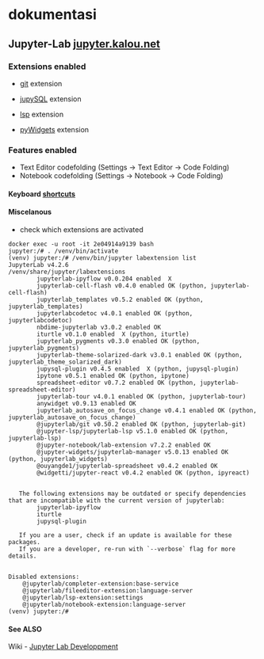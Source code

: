 # dokumentasi

## Jupyter-Lab [jupyter.kalou.net](https://jupyter.kalou.net)

### Extensions enabled

- [git](https://blog.reviewnb.com/jupyterlab-git-extension/) extension

- [jupySQL](https://jupysql.ploomber.io/en/latest/quick-start.html) extension

- [lsp](https://github.com/krassowski/jupyterlab-lsp) extension

- [pyWidgets](https://ipywidgets.readthedocs.io/en/latest) extension

### Features enabled

- Text Editor codefolding (Settings -> Text Editor -> Code Folding)
- Notebook codefolding (Settings -> Notebook -> Code Folding)

#### Keyboard [shortcuts](https://jupyter-contrib-nbextensions.readthedocs.io/en/latest/nbextensions/navigation-hotkeys/readme.html)



#### Miscelanous

- check which extensions are activated

```
docker exec -u root -it 2e04914a9139 bash
jupyter:/# . /venv/bin/activate
(venv) jupyter:/# /venv/bin/jupyter labextension list
JupyterLab v4.2.6
/venv/share/jupyter/labextensions
        jupyterlab-ipyflow v0.0.204 enabled  X
        jupyterlab-cell-flash v0.4.0 enabled OK (python, jupyterlab-cell-flash)
        jupyterlab_templates v0.5.2 enabled OK (python, jupyterlab_templates)
        jupyterlabcodetoc v4.0.1 enabled OK (python, jupyterlabcodetoc)
        nbdime-jupyterlab v3.0.2 enabled OK
        iturtle v0.1.0 enabled  X (python, iturtle)
        jupyterlab_pygments v0.3.0 enabled OK (python, jupyterlab_pygments)
        jupyterlab-theme-solarized-dark v3.0.1 enabled OK (python, jupyterlab_theme_solarized_dark)
        jupysql-plugin v0.4.5 enabled  X (python, jupysql-plugin)
        ipytone v0.5.1 enabled OK (python, ipytone)
        spreadsheet-editor v0.7.2 enabled OK (python, jupyterlab-spreadsheet-editor)
        jupyterlab-tour v4.0.1 enabled OK (python, jupyterlab-tour)
        anywidget v0.9.13 enabled OK
        jupyterlab_autosave_on_focus_change v0.4.1 enabled OK (python, jupyterlab_autosave_on_focus_change)
        @jupyterlab/git v0.50.2 enabled OK (python, jupyterlab-git)
        @jupyter-lsp/jupyterlab-lsp v5.1.0 enabled OK (python, jupyterlab-lsp)
        @jupyter-notebook/lab-extension v7.2.2 enabled OK
        @jupyter-widgets/jupyterlab-manager v5.0.13 enabled OK (python, jupyterlab_widgets)
        @ouyangde1/jupyterlab-spreadsheet v0.4.2 enabled OK
        @widgetti/jupyter-react v0.4.2 enabled OK (python, ipyreact)


   The following extensions may be outdated or specify dependencies that are incompatible with the current version of jupyterlab:
        jupyterlab-ipyflow
        iturtle
        jupysql-plugin

   If you are a user, check if an update is available for these packages.
   If you are a developer, re-run with `--verbose` flag for more details.


Disabled extensions:
    @jupyterlab/completer-extension:base-service
    @jupyterlab/fileeditor-extension:language-server
    @jupyterlab/lsp-extension:settings
    @jupyterlab/notebook-extension:language-server
(venv) jupyter:/#
```

#### See ALSO

Wiki - [Jupyter Lab Developpment](https://github.com/sumalinux/dokumentasi/wiki/Home-‐-Jupyter-Lab-Developpement)
